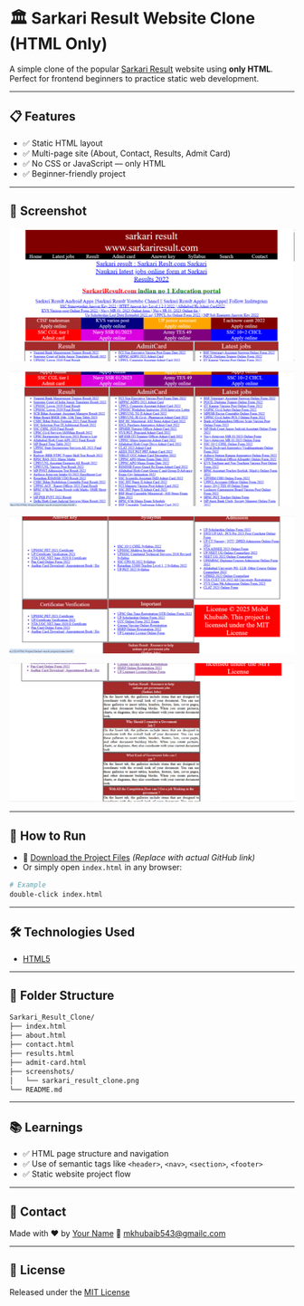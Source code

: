 # 🏛️ Sarkari Result Website Clone (HTML Only)

A simple clone of the popular [Sarkari Result](https://www.sarkariresult.com/) website using **only HTML**. Perfect for frontend beginners to practice static web development.

---

## 📋 Features

- ✅ Static HTML layout  
- ✅ Multi-page site (About, Contact, Results, Admit Card)  
- ✅ No CSS or JavaScript — only HTML  
- ✅ Beginner-friendly project

---

## 📸 Screenshot

![Ludo Clone Preview](assets/img1.png)

![Ludo Clone Preview](assets/img2.png)

![Ludo Clone Preview](assets/img3.png)

![Ludo Clone Preview](assets/img4.png)


---

## 🚀 How to Run

- 🔗 [Download the Project Files](https://github.com/your-github-username/sarkari-result-clone/archive/refs/heads/main.zip) *(Replace with actual GitHub link)*  
- Or simply open `index.html` in any browser:

```bash
# Example
double-click index.html
```

---

## 🛠️ Technologies Used

- [HTML5](https://developer.mozilla.org/en-US/docs/Web/HTML)

---

## 📂 Folder Structure

```
Sarkari_Result_Clone/
├── index.html
├── about.html
├── contact.html
├── results.html
├── admit-card.html
├── screenshots/
│   └── sarkari_result_clone.png
└── README.md
```

---

## 📚 Learnings

- ✅ HTML page structure and navigation  
- ✅ Use of semantic tags like `<header>`, `<nav>`, `<section>`, `<footer>`  
- ✅ Static website project flow

---

## 📩 Contact

Made with ❤️ by [Your Name](https://github.com/Mohdkhubaib01)
📧 [mkhubaib543@gmailc.com](mailto:mkhubaib543@gmail.com) 

---

## 📄 License

Released under the [MIT License](LICENSE)
